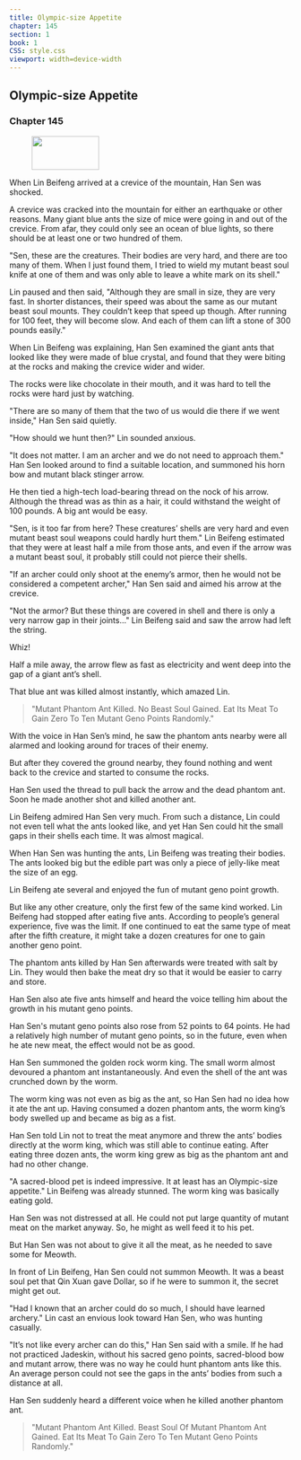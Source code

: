 ```yaml
---
title: Olympic-size Appetite
chapter: 145
section: 1
book: 1
CSS: style.css
viewport: width=device-width
---
```


## Olympic-size Appetite

### Chapter 145

<figure>
	<img src="../Images/gem.gif" alt="" id="gem" width="120" height="60" />
</figure>

When Lin Beifeng arrived at a crevice of the mountain, Han Sen was shocked.

A crevice was cracked into the mountain for either an earthquake or other reasons. Many giant blue ants the size of mice were going in and out of the crevice. From afar, they could only see an ocean of blue lights, so there should be at least one or two hundred of them.

"Sen, these are the creatures. Their bodies are very hard, and there are too many of them. When I just found them, I tried to wield my mutant beast soul knife at one of them and was only able to leave a white mark on its shell."

Lin paused and then said, "Although they are small in size, they are very fast. In shorter distances, their speed was about the same as our mutant beast soul mounts. They couldn’t keep that speed up though. After running for 100 feet, they will become slow. And each of them can lift a stone of 300 pounds easily."

When Lin Beifeng was explaining, Han Sen examined the giant ants that looked like they were made of blue crystal, and found that they were biting at the rocks and making the crevice wider and wider.

The rocks were like chocolate in their mouth, and it was hard to tell the rocks were hard just by watching.

"There are so many of them that the two of us would die there if we went inside," Han Sen said quietly.

"How should we hunt then?" Lin sounded anxious.

"It does not matter. I am an archer and we do not need to approach them." Han Sen looked around to find a suitable location, and summoned his horn bow and mutant black stinger arrow.

He then tied a high-tech load-bearing thread on the nock of his arrow. Although the thread was as thin as a hair, it could withstand the weight of 100 pounds. A big ant would be easy.

"Sen, is it too far from here? These creatures’ shells are very hard and even mutant beast soul weapons could hardly hurt them." Lin Beifeng estimated that they were at least half a mile from those ants, and even if the arrow was a mutant beast soul, it probably still could not pierce their shells.

"If an archer could only shoot at the enemy’s armor, then he would not be considered a competent archer," Han Sen said and aimed his arrow at the crevice.

"Not the armor? But these things are covered in shell and there is only a very narrow gap in their joints..." Lin Beifeng said and saw the arrow had left the string.

Whiz!

Half a mile away, the arrow flew as fast as electricity and went deep into the gap of a giant ant’s shell.

That blue ant was killed almost instantly, which amazed Lin.

> "Mutant Phantom Ant Killed. No Beast Soul Gained. Eat Its Meat To Gain Zero To Ten Mutant Geno Points Randomly."

With the voice in Han Sen’s mind, he saw the phantom ants nearby were all alarmed and looking around for traces of their enemy.

But after they covered the ground nearby, they found nothing and went back to the crevice and started to consume the rocks.

Han Sen used the thread to pull back the arrow and the dead phantom ant. Soon he made another shot and killed another ant.

Lin Beifeng admired Han Sen very much. From such a distance, Lin could not even tell what the ants looked like, and yet Han Sen could hit the small gaps in their shells each time. It was almost magical.

When Han Sen was hunting the ants, Lin Beifeng was treating their bodies. The ants looked big but the edible part was only a piece of jelly-like meat the size of an egg.

Lin Beifeng ate several and enjoyed the fun of mutant geno point growth.

But like any other creature, only the first few of the same kind worked. Lin Beifeng had stopped after eating five ants. According to people’s general experience, five was the limit. If one continued to eat the same type of meat after the fifth creature, it might take a dozen creatures for one to gain another geno point.

The phantom ants killed by Han Sen afterwards were treated with salt by Lin. They would then bake the meat dry so that it would be easier to carry and store.

Han Sen also ate five ants himself and heard the voice telling him about the growth in his mutant geno points.

Han Sen's mutant geno points also rose from 52 points to 64 points. He had a relatively high number of mutant geno points, so in the future, even when he ate new meat, the effect would not be as good.

Han Sen summoned the golden rock worm king. The small worm almost devoured a phantom ant instantaneously. And even the shell of the ant was crunched down by the worm.

The worm king was not even as big as the ant, so Han Sen had no idea how it ate the ant up. Having consumed a dozen phantom ants, the worm king’s body swelled up and became as big as a fist.

Han Sen told Lin not to treat the meat anymore and threw the ants’ bodies directly at the worm king, which was still able to continue eating. After eating three dozen ants, the worm king grew as big as the phantom ant and had no other change.

"A sacred-blood pet is indeed impressive. It at least has an Olympic-size appetite." Lin Beifeng was already stunned. The worm king was basically eating gold.

Han Sen was not distressed at all. He could not put large quantity of mutant meat on the market anyway. So, he might as well feed it to his pet.

But Han Sen was not about to give it all the meat, as he needed to save some for Meowth.

In front of Lin Beifeng, Han Sen could not summon Meowth. It was a beast soul pet that Qin Xuan gave Dollar, so if he were to summon it, the secret might get out.

"Had I known that an archer could do so much, I should have learned archery." Lin cast an envious look toward Han Sen, who was hunting casually.

"It’s not like every archer can do this," Han Sen said with a smile. If he had not practiced Jadeskin, without his sacred geno points, sacred-blood bow and mutant arrow, there was no way he could hunt phantom ants like this. An average person could not see the gaps in the ants’ bodies from such a distance at all.

Han Sen suddenly heard a different voice when he killed another phantom ant.

> "Mutant Phantom Ant Killed. Beast Soul Of Mutant Phantom Ant Gained. Eat Its Meat To Gain Zero To Ten Mutant Geno Points Randomly."